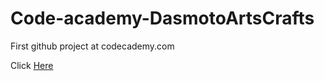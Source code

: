 # Code-academy-DasmotoArtsCrafts


First github project at codecademy.com

Click [Here](https://redesu.github.io/Code-academy-DasmotoArtsCrafts/)
